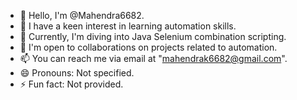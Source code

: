 - 👋 Hello, I'm @Mahendra6682.
- 👀 I have a keen interest in learning automation skills.
- 🌱 Currently, I'm diving into Java Selenium combination scripting.
- 💞️ I'm open to collaborations on projects related to automation.
- 📫 You can reach me via email at "mahendrak6682@gmail.com".
- 😄 Pronouns: Not specified.
- ⚡ Fun fact: Not provided.

<!---
Mahendra6682/Mahendra6682 is a ✨ special ✨ repository because its `README.md` (this file) appears on your GitHub profile.
You can click the Preview link to take a look at your changes.
--->
